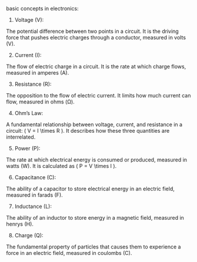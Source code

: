 basic concepts in electronics:

1. Voltage (V):

The potential difference between two points in a circuit. It is the driving force that pushes electric charges through a conductor, measured in volts (V).

2. Current (I):

The flow of electric charge in a circuit. It is the rate at which charge flows, measured in amperes (A).

3. Resistance (R):

The opposition to the flow of electric current. It limits how much current can flow, measured in ohms (Ω).

4. Ohm’s Law:

A fundamental relationship between voltage, current, and resistance in a circuit: \( V = I \times R \). It describes how these three quantities are interrelated.

5. Power (P):

The rate at which electrical energy is consumed or produced, measured in watts (W). It is calculated as \( P = V \times I \).

6. Capacitance (C):

The ability of a capacitor to store electrical energy in an electric field, measured in farads (F).

7. Inductance (L):

The ability of an inductor to store energy in a magnetic field, measured in henrys (H).

8. Charge (Q):

The fundamental property of particles that causes them to experience a force in an electric field, measured in coulombs (C).

9. Conductors and Insulators:

Conductors allow electrical current to flow easily (e.g., copper), while insulators resist current flow (e.g., rubber).

10. Diodes:

Semiconductor devices that allow current to flow in only one direction.

11. Transistors:

Semiconductor devices used to amplify or switch electronic signals. They are the building blocks of modern electronics.

12. Circuits:

The pathways through which electrical current flows, consisting of components like resistors, capacitors, diodes, and transistors.

13. AC vs. DC:

Alternating current (AC) changes direction periodically, while direct current (DC) flows in one direction.

14. Frequency (f):

The number of cycles per second of an alternating current or signal, measured in hertz (Hz).

15. Impedance (Z):

The total opposition to current flow in an AC circuit, including resistance and reactance, measured in ohms (Ω).

These concepts are the basics of understanding how electronic components and circuits function.

1. Voltage (V)

- Electric pressure/potential difference
- Measured in volts
- Drives current flow

2. Current (I)

- Flow of electrons
- Measured in amperes (amps)
- Can be AC or DC

3. Resistance (R)

- Opposition to current flow
- Measured in ohms
- Converts electrical energy to heat

4. Ohm's Law

- V = I × R
- Basic relationship between voltage, current, and resistance

5. Power (P)

- Rate of energy transfer
- Measured in watts
- P = V × I

6. Conductors

- Materials that easily allow current flow
- Examples: copper, aluminum

7. Insulators

- Materials that resist current flow
- Examples: rubber, plastic

8. Semiconductors

- Materials with properties between conductors and insulators
- Examples: silicon, germanium

9. Circuit

- Closed path for current flow
- Must be complete to function
- Can be series or parallel

10. Capacitance

- Ability to store electrical charge
- Measured in farads
- Temporary storage of energy

TAG

terminology
